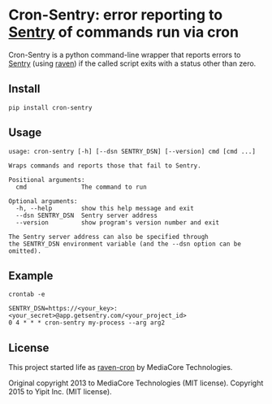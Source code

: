 Cron-Sentry: error reporting to [Sentry](https://getsentry.com/) of commands run via cron
================================================

Cron-Sentry is a python command-line wrapper that reports errors to [Sentry](http://getsentry.com) (using [raven](https://github.com/getsentry/raven-python)) if the called script exits with a status other than zero.

Install
-------

`pip install cron-sentry`

Usage
-----

```
usage: cron-sentry [-h] [--dsn SENTRY_DSN] [--version] cmd [cmd ...]

Wraps commands and reports those that fail to Sentry.

Positional arguments:
  cmd               The command to run

Optional arguments:
  -h, --help        show this help message and exit
  --dsn SENTRY_DSN  Sentry server address
  --version         show program's version number and exit

The Sentry server address can also be specified through
the SENTRY_DSN environment variable (and the --dsn option can be omitted).
```

Example
-------

`crontab -e`
```
SENTRY_DSN=https://<your_key>:<your_secret>@app.getsentry.com/<your_project_id>
0 4 * * * cron-sentry my-process --arg arg2
```


License
-------

This project started life as [raven-cron](https://github.com/mediacore/raven-cron) by MediaCore Technologies.

Original copyright 2013 to MediaCore Technologies (MIT license).
Copyright 2015 to Yipit Inc. (MIT license).
